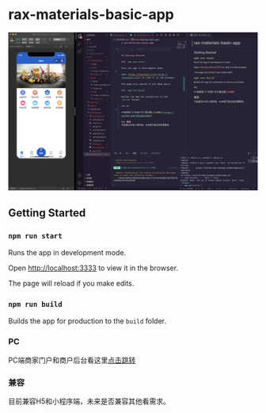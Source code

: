 # rax-materials-basic-app

<img src="./demo.png">

## Getting Started

### `npm run start`

Runs the app in development mode.

Open [http://localhost:3333](http://localhost:3333) to view it in the browser.

The page will reload if you make edits.

### `npm run build`

Builds the app for production to the `build` folder.

### PC 

PC端商家门户和商户后台看这里[点击跳转](https://github.com/jeryqwq/Rend)

### 兼容
目前兼容H5和小程序端，未来是否兼容其他看需求。

